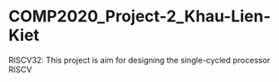 # COMP2020_Project-2_Khau-Lien-Kiet
RISCV32: This project is aim for designing the single-cycled processor RISCV
